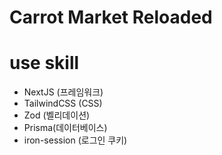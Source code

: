 # Carrot Market Reloaded

# use skill

- NextJS (프레임워크)
- TailwindCSS (CSS)
- Zod (벨리데이션)
- Prisma(데이터베이스)
- iron-session (로그인 쿠키)
